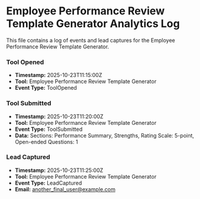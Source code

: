 # Employee Performance Review Template Generator Analytics Log

This file contains a log of events and lead captures for the Employee Performance Review Template Generator.

### Tool Opened

- **Timestamp:** 2025-10-23T11:15:00Z
- **Tool:** Employee Performance Review Template Generator
- **Event Type:** ToolOpened

### Tool Submitted

- **Timestamp:** 2025-10-23T11:20:00Z
- **Tool:** Employee Performance Review Template Generator
- **Event Type:** ToolSubmitted
- **Data:** Sections: Performance Summary, Strengths, Rating Scale: 5-point, Open-ended Questions: 1

### Lead Captured

- **Timestamp:** 2025-10-23T11:25:00Z
- **Tool:** Employee Performance Review Template Generator
- **Event Type:** LeadCaptured
- **Email:** another_final_user@example.com